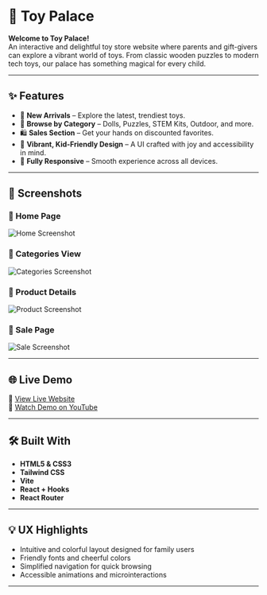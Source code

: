 # 🎠 Toy Palace

**Welcome to Toy Palace!**  
An interactive and delightful toy store website where parents and gift-givers can explore a vibrant world of toys. From classic wooden puzzles to modern tech toys, our palace has something magical for every child.

---

## ✨ Features

- 🎁 **New Arrivals** – Explore the latest, trendiest toys.
- 🧸 **Browse by Category** – Dolls, Puzzles, STEM Kits, Outdoor, and more.
- 🛍️ **Sales Section** – Get your hands on discounted favorites.
- 🌈 **Vibrant, Kid-Friendly Design** – A UI crafted with joy and accessibility in mind.
- 📱 **Fully Responsive** – Smooth experience across all devices.

---

## 📸 Screenshots


### 🧸 Home Page
![Home Screenshot](screenshots/home.png)

### 🧸 Categories View
![Categories Screenshot](screenshots/categories.png)

### 🧸 Product Details
![Product Screenshot](screenshots/product.png)

### 🧸 Sale Page
![Sale Screenshot](screenshots/sale.png)

---

## 🌐 Live Demo

🔗 [View Live Website](https://your-live-link.com)  
🔗 [Watch Demo on YouTube](https://youtube.com/your-demo-video)

---

## 🛠️ Built With

- **HTML5 & CSS3**
- **Tailwind CSS**
- **Vite**
- **React + Hooks**
- **React Router**

---

## 💡 UX Highlights

- Intuitive and colorful layout designed for family users
- Friendly fonts and cheerful colors
- Simplified navigation for quick browsing
- Accessible animations and microinteractions

---



